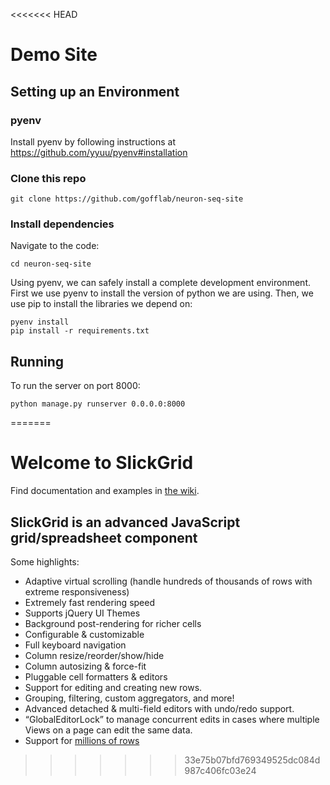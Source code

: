 <<<<<<< HEAD
# Demo Site

## Setting up an Environment

### pyenv

Install pyenv by following instructions at https://github.com/yyuu/pyenv#installation

### Clone this repo

```
git clone https://github.com/gofflab/neuron-seq-site
```

### Install dependencies

Navigate to the code:

```
cd neuron-seq-site
```

Using pyenv, we can safely install a complete development environment. First we
use pyenv to install the version of python we are using. Then, we use pip to
install the libraries we depend on:

```
pyenv install
pip install -r requirements.txt
```

## Running

To run the server on port 8000:

```
python manage.py runserver 0.0.0.0:8000
```
=======
# Welcome to SlickGrid

Find documentation and examples in [the wiki](https://github.com/mleibman/SlickGrid/wiki).

## SlickGrid is an advanced JavaScript grid/spreadsheet component

Some highlights:

* Adaptive virtual scrolling (handle hundreds of thousands of rows with extreme responsiveness)
* Extremely fast rendering speed
* Supports jQuery UI Themes
* Background post-rendering for richer cells
* Configurable & customizable
* Full keyboard navigation
* Column resize/reorder/show/hide
* Column autosizing & force-fit
* Pluggable cell formatters & editors
* Support for editing and creating new rows.
* Grouping, filtering, custom aggregators, and more!
* Advanced detached & multi-field editors with undo/redo support.
* “GlobalEditorLock” to manage concurrent edits in cases where multiple Views on a page can edit the same data.
* Support for [millions of rows](http://stackoverflow.com/a/2569488/1269037)
>>>>>>> 33e75b07bfd769349525dc084d987c406fc03e24

